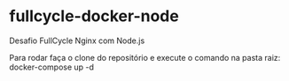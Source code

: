 # fullcycle-docker-node

Desafio FullCycle Nginx com Node.js

Para rodar faça o clone do repositório e execute o comando na pasta raiz: docker-compose up -d
